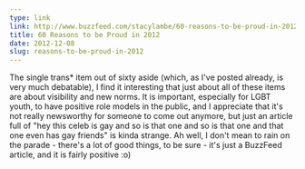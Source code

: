 ```yaml
---
type: link
link: http://www.buzzfeed.com/stacylambe/60-reasons-to-be-proud-in-2012
title: 60 Reasons to be Proud in 2012
date: 2012-12-08
slug: reasons-to-be-proud-in-2012
---
```


The single trans\* item out of sixty aside (which, as I've posted already, is very much debatable), I find it interesting that just about all of these items are about visibility and new norms.  It is important, especially for LGBT youth, to have positive role models in the public, and I appreciate that it's not really newsworthy for someone to come out anymore, but just an article full of "hey this celeb is gay and so is that one and so is that one and that one even has gay friends" is kinda strange.  Ah well, I don't mean to rain on the parade - there's a lot of good things, to be sure - it's just a BuzzFeed article, and it is fairly positive :o)
